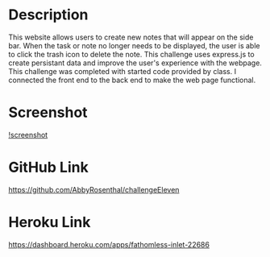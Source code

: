 # Description
This website allows users to create new notes that will appear on the side bar.  When the task or note no longer needs to be displayed, the user is able to click the trash icon to delete the note. This challenge uses express.js to create persistant data and improve the user's experience with the webpage. This challenge was completed with started code provided by class.  I connected the front end to the back end to make the web page functional.

# Screenshot
[!screenshot](/public/assets/screenshot.png)

# GitHub Link

https://github.com/AbbyRosenthal/challengeEleven

# Heroku Link

https://dashboard.heroku.com/apps/fathomless-inlet-22686 